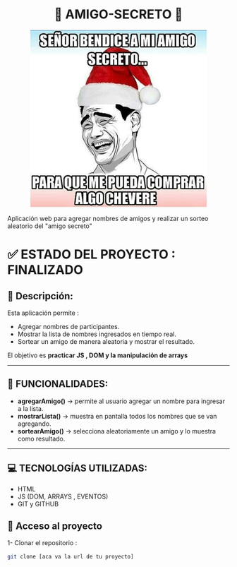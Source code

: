 <h1 align="center">🎁 AMIGO-SECRETO 🎁</h1>

<p align="center">
  <img src="assets/amigoChevere.jpg" alt="imagen de amigo" width="400">
</p>

Aplicación web para agregar nombres de amigos y realizar un sorteo aleatorio del "amigo secreto"

# ✅ ESTADO DEL PROYECTO : FINALIZADO

## 📝 Descripción:
Esta aplicación permite :
- Agregar nombres de participantes.
- Mostrar la lista de nombres ingresados en tiempo real.
- Sortear un amigo de manera aleatoria y mostrar el resultado.

El objetivo es **practicar JS , DOM y la manipulación de arrays** 

---

## 🔧 FUNCIONALIDADES:
- **agregarAmigo()** → permite al usuario agregar un nombre para ingresar a la lista.
- **mostrarLista()** → muestra en pantalla todos los nombres que se van agregando. 
- **sortearAmigo()** → selecciona aleatoriamente un amigo y lo muestra como resultado.

---

## 💻 TECNOLOGÍAS UTILIZADAS: 
- HTML  
- JS (DOM, ARRAYS , EVENTOS)  
- GIT y GITHUB  

## 🚀 Acceso al proyecto

1- Clonar el repositorio :

```bash
git clone [aca va la url de tu proyecto]
